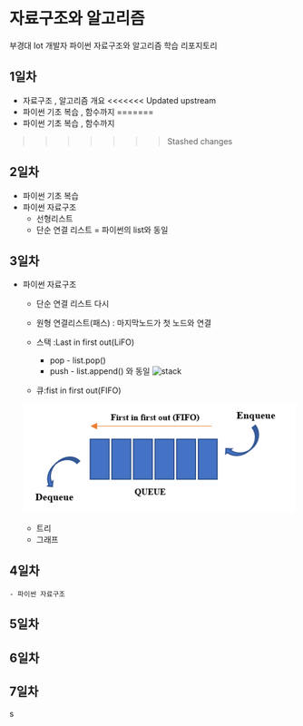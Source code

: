 # 자료구조와 알고리즘
부경대 Iot 개발자 파이썬 자료구조와 알고리즘 학습 리포지토리

## 1일차
- 자료구조 , 알고리즘 개요
<<<<<<< Updated upstream
- 파이썬 기초 복습 , 함수까지
=======
- 파이썬 기초 복습 , 함수까지 

>>>>>>> Stashed changes
## 2일차
- 파이썬 기초 복습
- 파이썬 자료구조
    - 선형리스트
    - 단순 연결 리스트 = 파이썬의 list와 동일 
## 3일차
- 파이썬 자료구조 
    - 단순 연결 리스트 다시
    - 원형 연결리스트(패스) : 마지막노드가 첫 노드와 연결 
    - 스택 :Last in first out(LiFO)
        - pop - list.pop()
        - push - list.append() 와 동일 
    ![stack](https://cs.lmu.edu/~ray/images/stack.gif)

    - 큐:fist in first out(FIFO)
    
    ![queue](https://github.com/leekminxx/Basic-pyton-2024.1/blob/main/images/queue.png)
    - 트리
    - 그래프
    
## 4일차
    - 파이썬 자료구조

## 5일차 

## 6일차

## 7일차

s
























